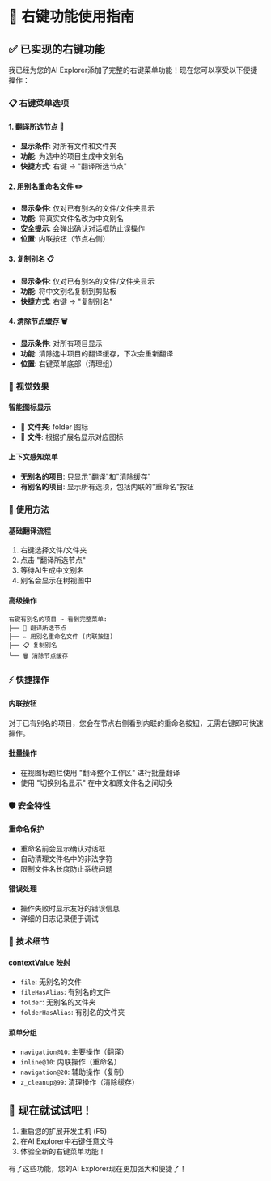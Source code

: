 # 🎯 右键功能使用指南

## ✅ 已实现的右键功能

我已经为您的AI Explorer添加了完整的右键菜单功能！现在您可以享受以下便捷操作：

### 📋 右键菜单选项

#### 1. **翻译所选节点** 📝
- **显示条件**: 对所有文件和文件夹
- **功能**: 为选中的项目生成中文别名
- **快捷方式**: 右键 → "翻译所选节点"

#### 2. **用别名重命名文件** ✏️
- **显示条件**: 仅对已有别名的文件/文件夹显示
- **功能**: 将真实文件名改为中文别名
- **安全提示**: 会弹出确认对话框防止误操作
- **位置**: 内联按钮（节点右侧）

#### 3. **复制别名** 📋
- **显示条件**: 仅对已有别名的文件/文件夹显示  
- **功能**: 将中文别名复制到剪贴板
- **快捷方式**: 右键 → "复制别名"

#### 4. **清除节点缓存** 🗑️
- **显示条件**: 对所有项目显示
- **功能**: 清除选中项目的翻译缓存，下次会重新翻译
- **位置**: 右键菜单底部（清理组）

### 🎨 视觉效果

#### 智能图标显示
- 📁 **文件夹**: folder 图标
- 📄 **文件**: 根据扩展名显示对应图标

#### 上下文感知菜单
- **无别名的项目**: 只显示"翻译"和"清除缓存"
- **有别名的项目**: 显示所有选项，包括内联的"重命名"按钮

### 🚀 使用方法

#### 基础翻译流程
1. 右键选择文件/文件夹
2. 点击 "翻译所选节点"
3. 等待AI生成中文别名
4. 别名会显示在树视图中

#### 高级操作
```
右键有别名的项目 → 看到完整菜单:
├── 📝 翻译所选节点
├── ✏️ 用别名重命名文件 (内联按钮)
├── 📋 复制别名  
└── 🗑️ 清除节点缓存
```

### ⚡ 快捷操作

#### 内联按钮
对于已有别名的项目，您会在节点右侧看到内联的重命名按钮，无需右键即可快速操作。

#### 批量操作
- 在视图标题栏使用 "翻译整个工作区" 进行批量翻译
- 使用 "切换别名显示" 在中文和原文件名之间切换

### 🛡️ 安全特性

#### 重命名保护
- 重命名前会显示确认对话框
- 自动清理文件名中的非法字符
- 限制文件名长度防止系统问题

#### 错误处理
- 操作失败时显示友好的错误信息
- 详细的日志记录便于调试

### 🔧 技术细节

#### contextValue 映射
- `file`: 无别名的文件
- `fileHasAlias`: 有别名的文件  
- `folder`: 无别名的文件夹
- `folderHasAlias`: 有别名的文件夹

#### 菜单分组
- `navigation@10`: 主要操作（翻译）
- `inline@10`: 内联操作（重命名）
- `navigation@20`: 辅助操作（复制）
- `z_cleanup@99`: 清理操作（清除缓存）

## 🎉 现在就试试吧！

1. 重启您的扩展开发主机 (F5)
2. 在AI Explorer中右键任意文件
3. 体验全新的右键菜单功能！

有了这些功能，您的AI Explorer现在更加强大和便捷了！